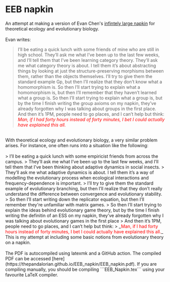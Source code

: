 # EEB napkin

An attempt at making a version of Evan Chen's [infintely large napkin](https://web.evanchen.cc/napkin.html) for theoretical ecology and evolutionary biology.</br>
</br>
Evan writes:

> I’ll be eating a quick lunch with some friends of mine who are still in high school.
> They’ll ask me what I’ve been up to the last few weeks, and I’ll tell them that I’ve been learning category theory.
> They’ll ask me what category theory is about. I tell them it’s about abstracting things by looking at just the structure-preserving morphisms between them, rather than the objects themselves.
> I’ll try to give them the standard example Gp, but then I’ll realize that they don’t know what a homomorphism is.
> So then I’ll start trying to explain what a homomorphism is, but then I’ll remember that they haven’t learned what a group is.
> So then I’ll start trying to explain what a group is, but by the time I finish writing the group axioms on my napkin, they’ve already forgotten why I was talking about groups in the first place.
> And then it’s 1PM, people need to go places, and I can’t help but think:
> _<span style="color:red;">Man, if I had forty hours instead of forty minutes, I bet I could actually have explained this all.</span>_

</br>
With theoretical ecology and evolutionary biology, a very similar problem arises. For instance, one often runs into a situation like the following:
</br>
</br>
> I’ll be eating a quick lunch with some empiricist friends from across the campus.
> They’ll ask me what I’ve been up to the last few weeks, and I’ll tell them that I’ve been thinking about adaptive dynamics in social insects.
> They’ll ask me what adaptive dynamics is about. I tell them it’s a way of modelling the evolutionary process when ecological interactions and frequency-dependence is important.
> I’ll try to give them the standard example of evolutionary branching, but then I’ll realize that they don’t really understand the difference between convergence and evolutionary stability.
> So then I’ll start writing down the replicator equation, but then I’ll remember they're unfamiliar with matrix games.
> So then I’ll start trying to explain the ideas behind evolutionary game theory, but by the time I finish writing the definitin of an ESS on my napkin, they’ve already forgotten why I was talking about evolutionary games in the first place
> And then it’s 1PM, people need to go places, and I can’t help but think:
> _<span style="color:red;">Man, if I had forty hours instead of forty minutes, I bet I could actually have explained this all.</span>_ 

</br>
This is my attempt at including some basic notions from evolutionary theory on a napkin.
</br>
</br>
The PDF is autocompiled using latexmk and a GitHub action. The compiled PDF can be accessed [here](https://thepandalorian.github.io/EEB_napkin/EEB_napkin.pdf). If you are compiling manually, you should be compiling ```EEB_Napkin.tex``` using your favourite LaTeX compiler.
